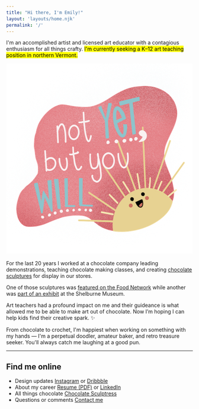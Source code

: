 ```yaml
---
title: "Hi there, I'm Emily!"
layout: 'layouts/home.njk'
permalink: '/'
---
```


I'm an accomplished artist and licensed art educator with a contagious enthusiasm for all things crafty. <mark>I'm currently seeking a K&#8211;12 art teaching position in northern Vermont.</mark>

<img src="images/doodle-not-yet.png" width="550" height="513" loading="lazy" class="doodle-not-yet" alt="A smiling illustrated sun rising from the lower right hand corner, the message says 'Not yet, but you will'" /> 

For the last 20 years I worked at a chocolate company leading demonstrations, teaching chocolate making classes, and creating [chocolate sculptures](https://chocolatesculptress.com) for display in our stores.

One of those sculptures was [featured on the Food Network](https://chocolatesculptress.com/sculptures/cuckoo-clock/ "Giant Chocolate Cuckoo Clock on the Food Network") while another was [part of an exhibit](https://chocolatesculptress.com/sculptures/donut-shop/ "Donut Shop Chocolate Sculpture on display at Shelburne Museum") at the Shelburne Museum.

Art teachers had a profound impact on me and their guideance is what allowed me to be able to make art out of chocolate. Now I’m hoping I can help kids find their creative spark. ✨

From chocolate to crochet, I'm happiest when working on something with my hands &#8212; I'm a perpetual doodler, amateur baker, and retro treasure seeker. You'll always catch me laughing at a good pun.

<hr>

<div class="d-flex d-flex__column flow">
  <h2 class="center">Find me online</h2>
  <ul class="dot-list" role="list">
    <li class="d-flex">
      <span>Design updates</span>
      <span class="dots" aria-hidden="true"></span>
      <span class="align-right">
        <a href="{{ site.social.instagram }}">Instagram</a> or <a href="{{ site.social.dribbble }}">Dribbble</a>
      </span>
    </li>
    <li class="d-flex">
      <span>About my career</span>
      <span class="dots" aria-hidden="true"></span>
      <span class="align-right">
        <a href="resume.pdf" title="View my Resume">Resume (PDF)</a> or <a href="{{ site.social.linkedin }}">LinkedIn</a>
      </span>
    </li>
    <li class="d-flex">
      <span>All things chocolate</span>
      <span class="dots" aria-hidden="true"></span>
      <span class="align-right">
        <a href="https://www.chocolatesculptress.com" title="My chocolate sculpture portfolio">Chocolate Sculptress</a>
      </span>
    </li>
    <li class="d-flex">
      <span>Questions or comments</span>
      <span class="dots" aria-hidden="true"></span>
      <span class="align-right">
        <a href="mailto:emilywjones@gmail.com">Contact me</a>
      </span>
    </li>
  </ul>
</div>
